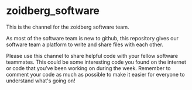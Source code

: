 # zoidberg_software

This is the channel for the zoidberg software team.

As most of the software team is new to github, this repository gives our software team a platform to write and share files with each other.

Please use this channel to share helpful code with your fellow software teammates. This could be some interesting code you found on the internet or code that you've been working on during the week. Remember to comment your code as much as possible to make it easier for everyone to understand what's going on!
